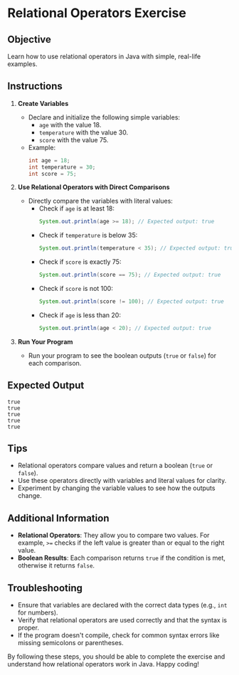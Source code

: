 # Relational Operators Exercise
## Objective
Learn how to use relational operators in Java with simple, real-life examples.

## Instructions
1. **Create Variables**
   - Declare and initialize the following simple variables:
      - `age` with the value 18.
      - `temperature` with the value 30.
      - `score` with the value 75.
   - Example:
     ```java
     int age = 18;
     int temperature = 30;
     int score = 75;
     ```

2. **Use Relational Operators with Direct Comparisons**
   - Directly compare the variables with literal values:
      - Check if `age` is at least 18:
        ```java
        System.out.println(age >= 18); // Expected output: true
        ```
      - Check if `temperature` is below 35:
        ```java
        System.out.println(temperature < 35); // Expected output: true
        ```
      - Check if `score` is exactly 75:
        ```java
        System.out.println(score == 75); // Expected output: true
        ```
      - Check if `score` is not 100:
        ```java
        System.out.println(score != 100); // Expected output: true
        ```
      - Check if `age` is less than 20:
        ```java
        System.out.println(age < 20); // Expected output: true
        ```

3. **Run Your Program**
   - Run your program to see the boolean outputs (`true` or `false`) for each comparison.

## Expected Output
```
true
true
true
true
true
```

## Tips
- Relational operators compare values and return a boolean (`true` or `false`).
- Use these operators directly with variables and literal values for clarity.
- Experiment by changing the variable values to see how the outputs change.

## Additional Information
- **Relational Operators**: They allow you to compare two values. For example, `>=` checks if the left value is greater than or equal to the right value.
- **Boolean Results**: Each comparison returns `true` if the condition is met, otherwise it returns `false`.

## Troubleshooting
- Ensure that variables are declared with the correct data types (e.g., `int` for numbers).
- Verify that relational operators are used correctly and that the syntax is proper.
- If the program doesn't compile, check for common syntax errors like missing semicolons or parentheses.

By following these steps, you should be able to complete the exercise and understand how relational operators work in Java. Happy coding!